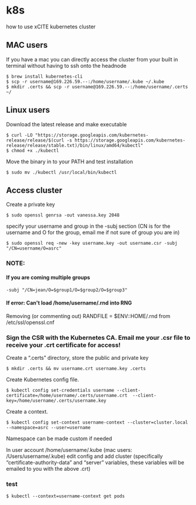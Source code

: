 # k8s
how to use xCITE kubernetes cluster 

## MAC users
If you have a mac you can directly access the cluster from your built in terminal without having to ssh onto the headnode
```
$ brew install kubernetes-cli
$ scp -r username@169.226.59.--:/home/username/.kube ~/.kube
$ mkdir .certs && scp -r username@169.226.59.--:/home/username/.certs ~/
```

## Linux users
Download the latest release and make executable
```
$ curl -LO "https://storage.googleapis.com/kubernetes-release/release/$(curl -s https://storage.googleapis.com/kubernetes-release/release/stable.txt)/bin/linux/amd64/kubectl"
$ chmod +x ./kubectl
```
Move the binary in to your PATH and test installation
```
$ sudo mv ./kubectl /usr/local/bin/kubectl
```

## Access cluster
Create a private key 
```
$ sudo openssl genrsa -out vanessa.key 2048
```
specify your username and group in the -subj section (CN is for the username and O for the group, email me if not sure of group you are in)
```
$ sudo openssl req -new -key username.key -out username.csr -subj "/CN=username/O=asrc"
```
### NOTE:
#### If you are coming multiple groups
``` 
-subj "/CN=jean/O=$group1/O=$group2/O=$group3" 
```
#### If error: Can't load /home/username/.rnd into RNG
Removing (or commenting out) RANDFILE = $ENV::HOME/.rnd from /etc/ssl/openssl.cnf

### Sign the CSR with the Kubernetes CA. Email me your .csr file to receive your .crt certificate for access!

Create a “.certs” directory, store the public and private key
```
$ mkdir .certs && mv username.crt username.key .certs
```
Create Kubernetes config file.
```
$ kubectl config set-credentials username --client-certificate=/home/username/.certs/username.crt  --client-key=/home/username/.certs/username.key
```
Create a context.
```
$ kubectl config set-context username-context --cluster=cluster.local --namespace=asrc --user=username
```
Namespace can be made custom if needed

In user account /home/username/.kube (mac users: /Users/username/.kube) edit config and add cluster (specifically “certificate-authority-data” and “server” variables, these variables will be emailed to you with the above .crt)

### test
```
$ kubectl --context=username-context get pods
```
